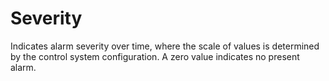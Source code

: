 Severity
========

Indicates alarm severity over time, where the scale of values is determined by the control system configuration.  A zero value indicates no present alarm.
